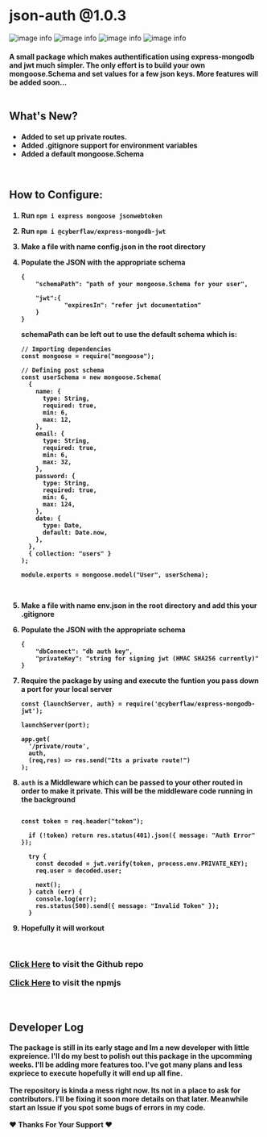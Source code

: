 # json-auth @1.0.3

![image info](https://img.shields.io/github/issues/CyberFlaw/json-auth)
![image info](https://img.shields.io/github/forks/CyberFlaw/json-auth)
![image info](https://img.shields.io/github/stars/CyberFlaw/json-auth)
![image info](https://img.shields.io/github/license/CyberFlaw/json-auth)

<h4>A small package which makes authentification using express-mongodb and jwt much simpler. The only effort is to build your own mongoose.Schema and set values for a few json keys. More features will be added soon...

<br/>
<br/>
<h2> What's New?
<h4>
<ul>
<li> Added  to set up private routes.
<li> Added .gitignore support for environment variables
<li> Added a default mongoose.Schema
</ul>

<br>

<h2> How to Configure:
<h4>
<ol>
<li>

Run `npm i express mongoose jsonwebtoken`

<li>

Run `npm i @cyberflaw/express-mongodb-jwt`

<li>

Make a file with name **config.json**
in the root directory

<li>Populate the JSON with the appropriate schema 
<br>

```
{
    "schemaPath": "path of your mongoose.Schema for your user",

    "jwt":{
            "expiresIn": "refer jwt documentation"
    }
}
```

schemaPath can be left out to use the default schema which is:

```
// Importing dependencies
const mongoose = require("mongoose");

// Defining post schema
const userSchema = new mongoose.Schema(
  {
    name: {
      type: String,
      required: true,
      min: 6,
      max: 12,
    },
    email: {
      type: String,
      required: true,
      min: 6,
      max: 32,
    },
    password: {
      type: String,
      required: true,
      min: 6,
      max: 124,
    },
    date: {
      type: Date,
      default: Date.now,
    },
  },
  { collection: "users" }
);

module.exports = mongoose.model("User", userSchema);

```

<br>

<li>

Make a file with name **env.json**
in the root directory and add this your .gitignore

<li>Populate the JSON with the appropriate schema 
<br>

```
{
    "dbConnect": "db auth key",
    "privateKey": "string for signing jwt (HMAC SHA256 currently)"
}
```

<li>Require the package by using 
and execute the funtion you pass down a port for your local server<br>

```
const {launchServer, auth} = require('@cyberflaw/express-mongodb-jwt');

launchServer(port);

app.get(
  '/private/route',
  auth,
  (req,res) => res.send("Its a private route!")
);
```

<li>

`auth` is a Middleware which can be passed to your other routed in order to make it private. This will be the middleware code running in the background

```

const token = req.header("token");

  if (!token) return res.status(401).json({ message: "Auth Error" });

  try {
    const decoded = jwt.verify(token, process.env.PRIVATE_KEY);
    req.user = decoded.user;

    next();
  } catch (err) {
    console.log(err);
    res.status(500).send({ message: "Invalid Token" });
  }

```

<li>Hopefully it will workout
</ol>

<br/>
<h3>

[Click Here](https://github.com/CyberFlaw/json-auth)
to visit the Github repo

[Click Here](https://www.npmjs.com/package/json-auth)
to visit the npmjs

<br>

<h2>Developer Log
<h4>
The package is still in its early stage and Im a new developer with little expreience. I'll do my best to polish out this package in the upcomming weeks. I'll be adding more features too. I've got many plans and less expriece to execute hopefully it will end up all fine.
<br>
<br>
The repository is kinda a mess right now. Its not in a place to ask for contributors. I'll be fixing it soon more details on that later. Meanwhile start an Issue if you spot some bugs of errors in my code. 
<br>
<br>
❤ Thanks For Your Support ❤
